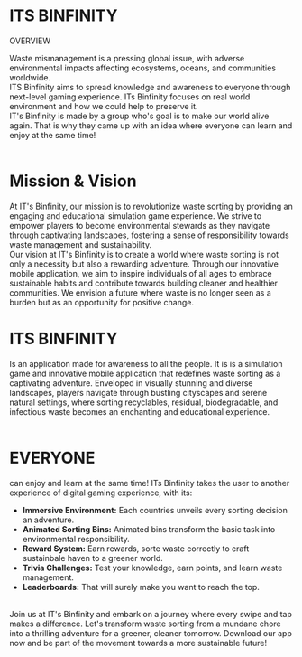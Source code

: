 # ITS BINFINITY
OVERVIEW

Waste mismanagement is a pressing global issue, with adverse environmental impacts affecting ecosystems, oceans, and communities worldwide. <br>
ITS Binfinity aims to spread knowledge and awareness to everyone through next-level gaming experience. ITs Binfinity focuses on real world environment and how we could help to preserve it.<br>
IT's Binfinity is made by a group who's goal is to make our world alive again. That is why they came up with an idea where everyone can learn and enjoy at the same time!
<br>
<br>
# Mission & Vision
At IT's Binfinity, our mission is to revolutionize waste sorting by providing an engaging and educational simulation game experience. We strive to empower players to become environmental stewards as they navigate through captivating landscapes, fostering a sense of responsibility towards waste management and sustainability. <br>
Our vision at IT's Binfinity is to create a world where waste sorting is not only a necessity but also a rewarding adventure. Through our innovative mobile application, we aim to inspire individuals of all ages to embrace sustainable habits and contribute towards building cleaner and healthier communities. We envision a future where waste is no longer seen as a burden but as an opportunity for positive change.

# ITS BINFINITY
Is an application made for awareness to all the people. It is is a simulation game and innovative mobile application that redefines waste sorting as a captivating adventure. Enveloped in visually stunning and diverse landscapes, players navigate through bustling cityscapes and serene natural settings, where sorting recyclables, residual, biodegradable, and infectious waste becomes an enchanting and educational experience.<br>
<br>
# EVERYONE
can enjoy and learn at the same time! ITs Binfinity takes the user to another experience of digital gaming experience, with its:<br>
<ul>
<li><b>Immersive Environment:</b> Each countries unveils every sorting decision an adventure.</li>
<li><b>Animated Sorting Bins:</b> Animated bins transform the basic task into environmental responsibility.</li>
<li><b>Reward System:</b> Earn rewards, sorte waste correctly to craft sustainbale haven to a greener world.</li>
<li><b>Trivia Challenges:</b> Test your knowledge, earn points, and learn waste management.</li>
<li><b>Leaderboards:</b> That will surely make you want to reach the top.</li>
</ul>
<br>
Join us at IT's Binfinity and embark on a journey where every swipe and tap makes a difference. Let's transform waste sorting from a mundane chore into a thrilling adventure for a greener, cleaner tomorrow. Download our app now and be part of the movement towards a more sustainable future!
